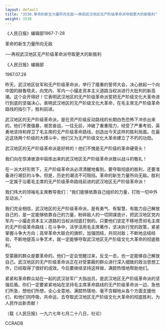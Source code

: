 ```yaml
---
layout: default
title: "3538.革命的新生力量所向无敌──再祝武汉地区无产阶级革命派夺取更大的新胜利"
weight: 3538
---
```


《人民日报》编辑部1967-7-28

革命的新生力量所向无敌

──再祝武汉地区无产阶级革命派夺取更大的新胜利

《人民日报》编辑部

1967.07.28

昨天，武汉地区驻军和无产阶级革命派，举行了隆重的誓师大会，决心掀起一个向中国的赫鲁晓夫，向党内、军内一小撮走资本主义道路当权派进行大批判的新高潮。这个会开得好！它表明武汉地区的无产阶级革命派誓把无产阶级文化大革命进行到底的坚强决心，表明武汉地区的无产阶级文化大革命，在毛主席无产阶级革命路线的指引下，胜利前进。

武汉地区的无产阶级革命派，是在资产阶级反动路线的长期白色恐怖下冲杀出来的。他们不畏强暴，艰苦奋战，一往无前，冲破了重重阻力，经受了严重考验，英勇地坚持和捍卫了毛主席的无产阶级革命路线，创造出今天这样的胜利局面。在最近这场两个阶级的大搏斗中，他们又为无产阶级文化大革命建立了不朽的功勋。

武汉地区的无产阶级革命派是好样的！他们不愧是无产阶级的革命硬骨头！

我们向在惊涛骇浪中锻炼出来的武汉地区无产阶级革命派致以战斗的敬礼！

在一派大好形势下，无产阶级革命派必须清醒地看到，要夺取彻底的胜利，还要准备进行艰巨的斗争。但是，历史的潮流不可阻挡。革命的新生力量所向无敌。胜利一定属于沿着毛主席的无产阶级革命路线前进的武汉地区无产阶级革命派！

我们伟大的领袖毛主席教导我们：“我们能够依靠自己组织的力量，打败一切中外反动派。”

我们完全相信，武汉地区的无产阶级革命派，是有勇气、有智慧、有能力自己解放自己的，是一定能够依靠自己的力量，粉碎敌人的一切阴谋诡计，把武汉地区党内军内一小撮走资本主义道路的当权派彻底打倒的。只要他们坚定不移地贯彻毛主席的无产阶级革命路线；在斗争中，活学活用毛主席著作，坚决执行党的政策，紧紧掌握斗争大方向；高举革命大联合的旗帜，加强团结，共同对敌；不断地总结经验，不断地提高斗争艺术，就一定能够夺取武汉地区无产阶级文化大革命的彻底胜利。

受蒙蔽的群众是要革命的。他们一定会觉醒过来，反戈一击，也一定能够自己解放自己。武汉地区的无产阶级革命派正在对受蒙蔽的群众进行深入细致的政治思想工作，已经取得了很好的成效。今后要继续坚持这样做，满腔热情地帮助他们。

紧紧和革命群众站在一起的武汉驻军广大指战员，是武汉地区无产阶级革命派的坚强后盾。你们一定要紧紧地站在坚持毛主席革命路线的无产阶级革命派一边，急他们所急，想他们所想，全心全意地、满腔热情地、毫不含糊地从各个方面支援他们，和他们同呼吸，共命运，去夺取武汉地区无产阶级文化大革命的彻底胜利，为人民作出新贡献！

（载《人民日报》一九六七年七月二十八日，社论）

CCRADB

